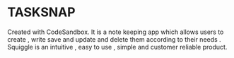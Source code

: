 # TASKSNAP
Created with CodeSandbox.
It is a note keeping app which allows users to create , write save and update and delete them according to their needs . 
Squiggle is an intuitive , easy to use , simple and customer reliable product.
